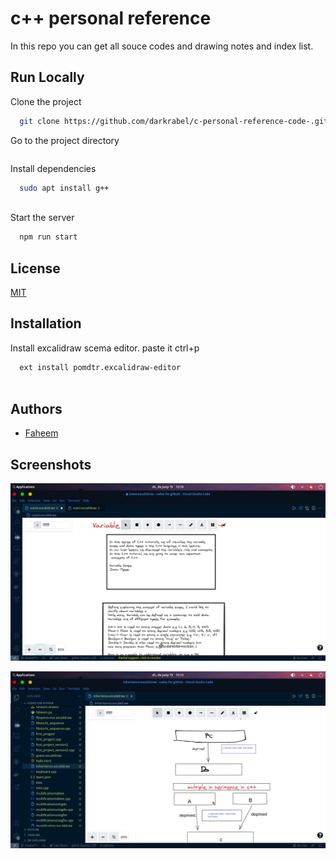 
# c++ personal reference 

In this repo you can get all souce codes and drawing 
notes and index list.


## Run Locally

Clone the project

```bash
  git clone https://github.com/darkrabel/c-personal-reference-code-.git
```

Go to the project directory

```bash

```

Install dependencies

```bash
  sudo apt install g++
  
```

Start the server

```bash
  npm run start
```

  
## License

[MIT](https://choosealicense.com/licenses/mit/)

  
## Installation 

Install excalidraw scema editor.
paste it ctrl+p

```bash 
  ext install pomdtr.excalidraw-editor
  
```
    
## Authors

- [Faheem](https://github.com/darkrabel)

  
## Screenshots

![App Screenshot](https://github.com/darkrabel/c-personal-reference-code-/blob/main/Screenshots/Screenshot_2021-06-15_12-10-34.png)


![App Screenshot](https://github.com/darkrabel/c-personal-reference-code-/blob/main/Screenshots/Screenshot_2021-06-15_12-12-29.png)
